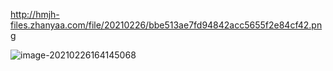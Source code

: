 http://hmjh-files.zhanyaa.com/file/20210226/bbe513ae7fd94842acc5655f2e84cf42.png

![image-20210226164145068](http://hmjh-files.zhanyaa.com/file/20210226/bbe513ae7fd94842acc5655f2e84cf42.png)

